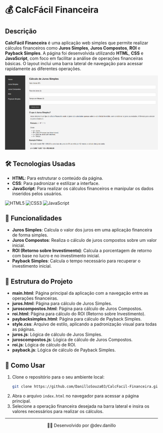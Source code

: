 # 💰 CalcFácil Financeira

## Descrição
**CalcFácil Financeira** é uma aplicação web simples que permite realizar cálculos financeiros como **Juros Simples**, **Juros Compostos**, **ROI** e **Payback Simples**. A página foi desenvolvida utilizando **HTML**, **CSS** e **JavaScript**, com foco em facilitar a análise de operações financeiras básicas. O layout inclui uma barra lateral de navegação para acessar rapidamente as diferentes operações.

![Imagem da Página WEB](img/finance_image.png)

## 🛠️ Tecnologias Usadas
- **HTML**: Para estruturar o conteúdo da página.
- **CSS**: Para padronizar e estilizar a interface.
- **JavaScript**: Para realizar os cálculos financeiros e manipular os dados inseridos pelos usuários.

![HTML5](https://img.shields.io/badge/HTML5-E34F26?style=for-the-badge&logo=html5&logoColor=white)
![CSS3](https://img.shields.io/badge/CSS3-1572B6?style=for-the-badge&logo=css3&logoColor=white)
![JavaScript](https://img.shields.io/badge/JavaScript-323330?style=for-the-badge&logo=javascript&logoColor=F7DF1E)

## 🚀 Funcionalidades
- **Juros Simples**: Calcula o valor dos juros em uma aplicação financeira de forma simples.
- **Juros Compostos**: Realiza o cálculo de juros compostos sobre um valor inicial.
- **ROI (Retorno sobre Investimento)**: Calcula a porcentagem de retorno com base no lucro e no investimento inicial.
- **Payback Simples**: Calcula o tempo necessário para recuperar o investimento inicial.

## 📂 Estrutura do Projeto

- **main.html**: Página principal da aplicação com a navegação entre as operações financeiras.
- **juros.html**: Página para cálculo de Juros Simples.
- **juroscompostos.html**: Página para cálculo de Juros Compostos.
- **roi.html**: Página para cálculo do ROI (Retorno sobre Investimento).
- **paybacksimples.html**: Página para cálculo de Payback Simples.
- **style.css**: Arquivo de estilo, aplicando a padronização visual para todas as páginas.
- **juros.js**: Lógica de cálculo de Juros Simples.
- **juroscompostos.js**: Lógica de cálculo de Juros Compostos.
- **roi.js**: Lógica de cálculo de ROI.
- **payback.js**: Lógica de cálculo de Payback Simples.

## 📖 Como Usar

1. Clone o repositório para o seu ambiente local:
   ```bash
   git clone https://github.com/DanilloSouza03/CalcFacil-Financeira.git
2. Abra o arquivo `index.html` no navegador para acessar a página principal.
3. Selecione a operação financeira desejada na barra lateral e insira os valores necessários para realizar os cálculos.   

<hr>
<p align="center">
👨‍💻 Desenvolvido por @dev.danillo
</p>